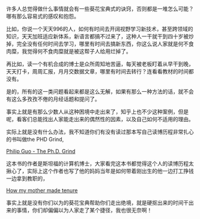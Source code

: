 <p data-pid="0ezu7Znw">许多人总觉得做什么事情就会有一些葵花宝典式的诀窍，否则都是一堆怎么可能？哪有那么容易式的感叹和抱怨。</p><p data-pid="FgFFLjcs">比如，你说一个天天996的人，如何有时间去开阔视野学习新技术，甚至跨领域的知识，天天加班适应新体系，新语言都搞不过来了，这种人一干就干到四十岁被炒掉，完全没有任何时间去学习，哪里有时间去搞新东西，你这么说人家就是何不食肉糜，我觉得何不食肉糜就是被这帮子人给用烂掉了。</p><p data-pid="8N91YQ3u">再比如，读一个有机合成的博士是众所周知地苦逼，每天被老板盯着从早干到晚，天天打卡，周周汇报，月月交数据文章，哪里有时间去转行？连看看教材的时间都没有。</p><p data-pid="lCH2Uzcz">是的，所有的这一类问题看起来都是这么无解，如果有那么一种方法的话，就不会有这么多孜孜不倦的月经话题和提问了。</p><p data-pid="GAuCqL-t">事实上就是有那么少数人从这种困境中走出来了，知乎上也不少这种案例，但是呢，看客们总能找出人家能走出来的偶然性的因素，以及自己如何不适用的理由。</p><p data-pid="T75F43DN">实际上就是没有什么办法，我不知道你们有没有读过那本写自己读博历程非常扎心的书叫做the PHD Grind,</p><p data-pid="FlIG4mht"><a href="http://link.zhihu.com/?target=http%3A//www.pgbovine.net/PhD-memoir.htm" class=" wrap external" target="_blank" rel="nofollow noreferrer">Philip Guo - The Ph.D. Grind</a></p><p data-pid="Kx-KCplL">这本书的作者是斯坦福的计算机博士，大家看完这本书都觉得这个人的读博历程太揪心了，实际上这个作者也写了他的妈妈当年是如何带着刚出生的他一边打工挣钱一边拿到教职的，</p><p data-pid="UvJh_Gw6"><a href="http://link.zhihu.com/?target=http%3A//www.pgbovine.net/how-mom-got-tenure.htm" class=" wrap external" target="_blank" rel="nofollow noreferrer">How my mother made tenure</a></p><p data-pid="V1UY4kqj">事实上就是没有你们以为的葵花宝典帮助你们走出绝境，就是硬抠出来的时间干出来的事情，你们却偏偏以为人家走了某个捷径，我也很无奈啊！</p>